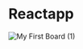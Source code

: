 # Reactapp

![My First Board (1)](https://user-images.githubusercontent.com/91474425/141775329-11a2d46d-e0c9-43fa-8ed0-bfa246fe33e7.jpg)
